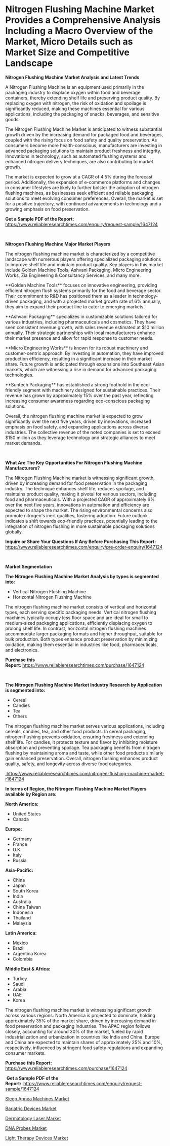 <p><h1>Nitrogen Flushing Machine Market Provides a Comprehensive Analysis Including a Macro Overview of the Market, Micro Details such as Market Size and Competitive Landscape</h1></p><p><strong>Nitrogen Flushing Machine Market Analysis and Latest Trends</strong></p>
<p><p>A Nitrogen Flushing Machine is an equipment used primarily in the packaging industry to displace oxygen within food and beverage containers, thereby extending shelf life and preserving product quality. By replacing oxygen with nitrogen, the risk of oxidation and spoilage is significantly reduced, making these machines essential for various applications, including the packaging of snacks, beverages, and sensitive goods.</p><p>The Nitrogen Flushing Machine Market is anticipated to witness substantial growth driven by the increasing demand for packaged food and beverages, coupled with the rising focus on food safety and quality preservation. As consumers become more health-conscious, manufacturers are investing in advanced packaging solutions to maintain product freshness and integrity. Innovations in technology, such as automated flushing systems and enhanced nitrogen delivery techniques, are also contributing to market growth.</p><p>The market is expected to grow at a CAGR of 4.5% during the forecast period. Additionally, the expansion of e-commerce platforms and changes in consumer lifestyles are likely to further bolster the adoption of nitrogen flushing machines, as businesses seek efficient and reliable packaging solutions to meet evolving consumer preferences. Overall, the market is set for a positive trajectory, with continued advancements in technology and a growing emphasis on food preservation.</p></p>
<p><strong>Get a Sample PDF of the Report:&nbsp;</strong> <a href="https://www.reliableresearchtimes.com/enquiry/request-sample/1647124?utm_campaign=3255&utm_medium=2&utm_source=Github&utm_content=ia&utm_term=10042025&utm_id=nitrogen-flushing-machine">https://www.reliableresearchtimes.com/enquiry/request-sample/1647124</a></p>
<p>&nbsp;</p>
<p><strong>Nitrogen Flushing Machine Major Market Players</strong></p>
<p><p>The nitrogen flushing machine market is characterized by a competitive landscape with numerous players offering specialized packaging solutions to improve shelf life and maintain product quality. Key players in this market include Golden Machine Tools, Ashvani Packaging, Micro Engineering Works, Zia Engineering & Consultancy Services, and many more.</p><p>**Golden Machine Tools** focuses on innovative engineering, providing efficient nitrogen flush systems primarily for the food and beverage sector. Their commitment to R&D has positioned them as a leader in technology-driven packaging, and with a projected market growth rate of 6% annually, they aim to expand their product line to cater to emerging markets.</p><p>**Ashvani Packaging** specializes in customizable solutions tailored for various industries, including pharmaceuticals and cosmetics. They have seen consistent revenue growth, with sales revenue estimated at $10 million annually. Their strategic partnerships with local manufacturers enhance their market presence and allow for rapid response to customer needs.</p><p>**Micro Engineering Works** is known for its robust machinery and customer-centric approach. By investing in automation, they have improved production efficiency, resulting in a significant increase in their market share. Future growth is anticipated through expansions into Southeast Asian markets, which are witnessing a rise in demand for advanced packaging technologies.</p><p>**Suntech Packaging** has established a strong foothold in the eco-friendly segment with machinery designed for sustainable practices. Their revenue has grown by approximately 15% over the past year, reflecting increasing consumer awareness regarding eco-conscious packaging solutions.</p><p>Overall, the nitrogen flushing machine market is expected to grow significantly over the next five years, driven by innovations, increased emphasis on food safety, and expanding applications across diverse industries. The collective revenue of the noted companies is set to exceed $150 million as they leverage technology and strategic alliances to meet market demands.</p></p>
<p>&nbsp;</p>
<p><strong>What Are The Key Opportunities For Nitrogen Flushing Machine Manufacturers?</strong></p>
<p><p>The Nitrogen Flushing Machine market is witnessing significant growth, driven by increasing demand for food preservation in the packaging industry. The technique enhances shelf life, reduces spoilage, and maintains product quality, making it pivotal for various sectors, including food and pharmaceuticals. With a projected CAGR of approximately 6% over the next five years, innovations in automation and efficiency are expected to shape the market. The rising environmental concerns also promote nitrogen's inert qualities, fostering adoption. Future outlook indicates a shift towards eco-friendly practices, potentially leading to the integration of nitrogen flushing in more sustainable packaging solutions globally.</p></p>
<p><strong>Inquire or Share Your Questions If Any Before Purchasing This Report:</strong> <a href="https://www.reliableresearchtimes.com/enquiry/pre-order-enquiry/1647124?utm_campaign=3255&utm_medium=2&utm_source=Github&utm_content=ia&utm_term=10042025&utm_id=nitrogen-flushing-machine">https://www.reliableresearchtimes.com/enquiry/pre-order-enquiry/1647124</a></p>
<p>&nbsp;</p>
<p><strong>Market Segmentation</strong></p>
<p><strong>The Nitrogen Flushing Machine Market Analysis by types is segmented into:</strong></p>
<p><ul><li>Vertical Nitrogen Flushing Machine</li><li>Horizontal Nitrogen Flushing Machine</li></ul></p>
<p><p>The nitrogen flushing machine market consists of vertical and horizontal types, each serving specific packaging needs. Vertical nitrogen flushing machines typically occupy less floor space and are ideal for small to medium-sized packaging applications, efficiently displacing oxygen to prolong shelf life. In contrast, horizontal nitrogen flushing machines accommodate larger packaging formats and higher throughput, suitable for bulk production. Both types enhance product preservation by minimizing oxidation, making them essential in industries like food, pharmaceuticals, and electronics.</p></p>
<p><strong>Purchase this Report:&nbsp;</strong><a href="https://www.reliableresearchtimes.com/purchase/1647124?utm_campaign=3255&utm_medium=2&utm_source=Github&utm_content=ia&utm_term=10042025&utm_id=nitrogen-flushing-machine">https://www.reliableresearchtimes.com/purchase/1647124</a></p>
<p>&nbsp;</p>
<p><strong>The Nitrogen Flushing Machine Market Industry Research by Application is segmented into:</strong></p>
<p><ul><li>Cereal</li><li>Candies</li><li>Tea</li><li>Others</li></ul></p>
<p><p>The nitrogen flushing machine market serves various applications, including cereals, candies, tea, and other food products. In cereal packaging, nitrogen flushing prevents oxidation, ensuring freshness and extending shelf life. For candies, it protects texture and flavor by inhibiting moisture absorption and preventing spoilage. Tea packaging benefits from nitrogen flushing by maintaining aroma and taste, while other food products similarly gain enhanced preservation. Overall, nitrogen flushing enhances product quality, safety, and longevity across diverse food categories.</p></p>
<p><a href="https://www.reliableresearchtimes.com/nitrogen-flushing-machine-market-r1647124?utm_campaign=3255&utm_medium=2&utm_source=Github&utm_content=ia&utm_term=10042025&utm_id=nitrogen-flushing-machine">&nbsp;https://www.reliableresearchtimes.com/nitrogen-flushing-machine-market-r1647124</a></p>
<p><strong>In terms of Region, the Nitrogen Flushing Machine Market Players available by Region are:</strong></p>
<p>
    <p> <strong> North America: </strong>
        <ul>
            <li>United States</li>
            <li>Canada</li>
        </ul>
        </p> 
    <p> <strong> Europe: </strong>
        <ul>
            <li>Germany</li>
            <li>France</li>
            <li>U.K.</li>
            <li>Italy</li>
            <li>Russia</li>
        </ul>
        </p> 
    <p> <strong> Asia-Pacific: </strong>
        <ul>
            <li>China</li>
            <li>Japan</li>
            <li>South Korea</li>
            <li>India</li>
            <li>Australia</li>
            <li>China Taiwan</li>
            <li>Indonesia</li>
            <li>Thailand</li>
            <li>Malaysia</li>
        </ul>
        </p> 
    <p> <strong> Latin America: </strong>
        <ul>
            <li>Mexico</li>
            <li>Brazil</li>
            <li>Argentina Korea</li>
            <li>Colombia</li>
        </ul>
        </p> 
    <p> <strong> Middle East & Africa: </strong>
        <ul>
            <li>Turkey</li>
            <li>Saudi</li>
            <li>Arabia</li>
            <li>UAE</li>
            <li>Korea</li>
        </ul>
    </p>
    </p>
<p><p>The nitrogen flushing machine market is witnessing significant growth across various regions. North America is projected to dominate, holding approximately 35% of the market share, driven by increasing demand in food preservation and packaging industries. The APAC region follows closely, accounting for around 30% of the market, fueled by rapid industrialization and urbanization in countries like India and China. Europe and China are expected to maintain shares of approximately 25% and 10%, respectively, influenced by stringent food safety regulations and expanding consumer markets.</p></p>
<p><strong>Purchase this Report: </strong><a href="https://www.reliableresearchtimes.com/purchase/1647124?utm_campaign=3255&utm_medium=2&utm_source=Github&utm_content=ia&utm_term=10042025&utm_id=nitrogen-flushing-machine">https://www.reliableresearchtimes.com/purchase/1647124</a></p>
<p>&nbsp;<strong>Get a Sample PDF of the Report:&nbsp;&nbsp;</strong><a href="https://www.reliableresearchtimes.com/enquiry/request-sample/1647124?utm_campaign=3255&utm_medium=2&utm_source=Github&utm_content=ia&utm_term=10042025&utm_id=nitrogen-flushing-machine">https://www.reliableresearchtimes.com/enquiry/request-sample/1647124</a></p>
<p><strong></strong></p>
<p><p><a href="https://www.linkedin.com/pulse/sleep-apnea-machines-market-analysis-qualitative-quantitative-vvhzf?utm_campaign=3255&utm_medium=2&utm_source=Github&utm_content=ia&utm_term=10042025&utm_id=nitrogen-flushing-machine">Sleep Apnea Machines Market</a></p><p><a href="https://www.linkedin.com/pulse/comprehensive-bariatric-devices-market-study-projected-yqq5f?utm_campaign=3255&utm_medium=2&utm_source=Github&utm_content=ia&utm_term=10042025&utm_id=nitrogen-flushing-machine">Bariatric Devices Market</a></p><p><a href="https://www.linkedin.com/pulse/analytics-driven-insights-dermatology-laser-market-revenue-05wgf?utm_campaign=3255&utm_medium=2&utm_source=Github&utm_content=ia&utm_term=10042025&utm_id=nitrogen-flushing-machine">Dermatology Laser Market</a></p><p><a href="https://www.linkedin.com/pulse/dna-probes-market-report-detailed-size-analysis-forecasted-fmkpf?utm_campaign=3255&utm_medium=2&utm_source=Github&utm_content=ia&utm_term=10042025&utm_id=nitrogen-flushing-machine">DNA Probes Market</a></p><p><a href="https://www.linkedin.com/pulse/light-therapy-devices-market-analysis-identifying-key-issues-sf56f?utm_campaign=3255&utm_medium=2&utm_source=Github&utm_content=ia&utm_term=10042025&utm_id=nitrogen-flushing-machine">Light Therapy Devices Market</a></p></p>